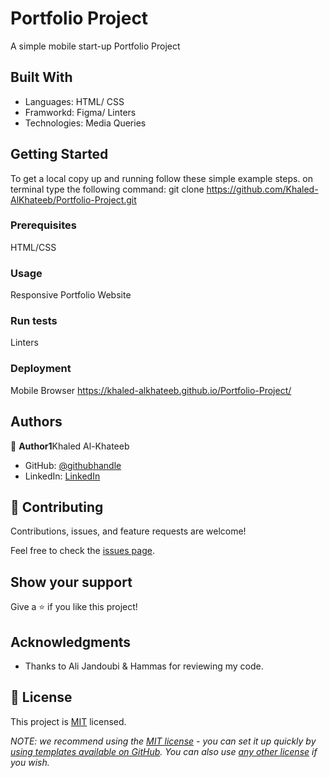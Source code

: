 # Portfolio Project

A simple mobile start-up Portfolio Project


## Built With

- Languages: HTML/ CSS
- Framworkd: Figma/ Linters
- Technologies: Media Queries 

## Getting Started

To get a local copy up and running follow these simple example steps.
on terminal type the following command:
git clone https://github.com/Khaled-AlKhateeb/Portfolio-Project.git

### Prerequisites
HTML/CSS
### Usage
Responsive Portfolio Website
### Run tests
Linters
### Deployment
Mobile Browser
https://khaled-alkhateeb.github.io/Portfolio-Project/


## Authors

👤 **Author1**Khaled Al-Khateeb

- GitHub: [@githubhandle](https://github.com/Khaled-AlKhateeb)
- LinkedIn: [LinkedIn](https://www.linkedin.com/in/khaled-al-khateeb-3a1013247)

## 🤝 Contributing

Contributions, issues, and feature requests are welcome!

Feel free to check the [issues page](https://github.com/Khaled-AlKhateeb/Portfolio-Project/issues).

## Show your support

Give a ⭐️ if you like this project!

## Acknowledgments

- Thanks to Ali Jandoubi & Hammas for reviewing my code.

## 📝 License

This project is [MIT](./LICENSE) licensed.

_NOTE: we recommend using the [MIT license](https://choosealicense.com/licenses/mit/) - you can set it up quickly by [using templates available on GitHub](https://docs.github.com/en/communities/setting-up-your-project-for-healthy-contributions/adding-a-license-to-a-repository). You can also use [any other license](https://choosealicense.com/licenses/) if you wish._
